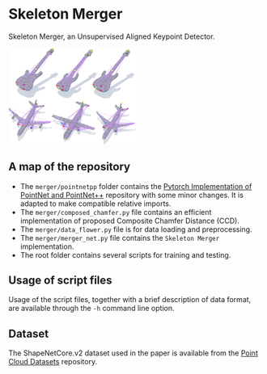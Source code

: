 # Skeleton Merger
Skeleton Merger, an Unsupervised Aligned Keypoint Detector.

[<img src="_readme_resources/intropic.jpg" width="50%" alt="Intro pic" />](_readme_resources/intropic.jpg)

## A map of the repository
+ The `merger/pointnetpp` folder contains the [Pytorch Implementation of PointNet and PointNet++](https://github.com/yanx27/Pointnet_Pointnet2_pytorch) repository with some minor changes. It is adapted to make compatible relative imports.
+ The `merger/composed_chamfer.py` file contains an efficient implementation of proposed Composite Chamfer Distance (CCD).
+ The `merger/data_flower.py` file is for data loading and preprocessing.
+ The `merger/merger_net.py` file contains the `Skeleton Merger` implementation.
+ The root folder contains several scripts for training and testing.

## Usage of script files
Usage of the script files, together with a brief description of data format, are available through the `-h` command line option.

## Dataset
The ShapeNetCore.v2 dataset used in the paper is available from the [Point Cloud Datasets](https://github.com/AnTao97/PointCloudDatasets) repository.
